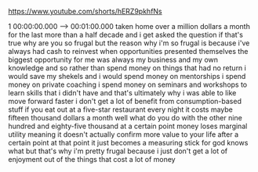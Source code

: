 https://www.youtube.com/shorts/hERZ9pkhfNs

1 00:00:00.000 --\> 00:01:00.000 taken home over a million dollars a
month for the last more than a half decade and i get asked the question
if that's true why are you so frugal but the reason why i'm so frugal is
because i've always had cash to reinvest when opportunities presented
themselves the biggest opportunity for me was always my business and my
own knowledge and so rather than spend money on things that had no
return i would save my shekels and i would spend money on mentorships i
spend money on private coaching i spend money on seminars and workshops
to learn skills that i didn't have and that's ultimately why i was able
to like move forward faster i don't get a lot of benefit from
consumption-based stuff if you eat out at a five-star restaurant every
night it costs maybe fifteen thousand dollars a month well what do you
do with the other nine hundred and eighty-five thousand at a certain
point money loses marginal utility meaning it doesn't actually confirm
more value to your life after a certain point at that point it just
becomes a measuring stick for god knows what but that's why i'm pretty
frugal because i just don't get a lot of enjoyment out of the things
that cost a lot of money
